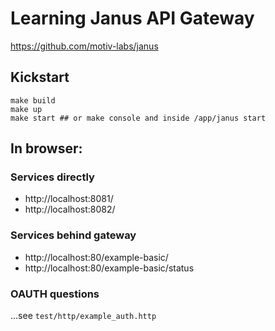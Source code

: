 # Learning Janus API Gateway
https://github.com/motiv-labs/janus


## Kickstart
```shell
make build
make up
make start ## or make console and inside /app/janus start
```

## In browser:
### Services directly
- http://localhost:8081/
- http://localhost:8082/

### Services behind gateway
- http://localhost:80/example-basic/
- http://localhost:80/example-basic/status

### OAUTH questions
...see `test/http/example_auth.http`
